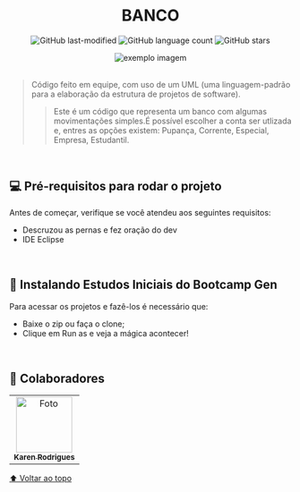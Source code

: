 <div align="center">
  
# BANCO

![GitHub last-modified](https://img.shields.io/aur/last-modified/template?label=ultima%20modificacao&style=social)
![GitHub language count](https://img.shields.io/github/languages/count/r4skaren/template-readme?&label=linguagens&style=social)
![GitHub stars](https://img.shields.io/github/stars/r4skaren/template-readme?label=estrelas&style=social)

<img src="https://i.imgur.com/cuvOOBs.png" alt="exemplo imagem">
  </div>

<br>

> Código feito em equipe, com uso de um UML (uma linguagem-padrão para a elaboração da estrutura de projetos de software).
> > Este é um código que representa um banco com algumas movimentações simples.É possível escolher a conta ser utlizada e, entres as opções existem: Pupança, Corrente, Especial, Empresa, Estudantil. 


<br>

## 💻 Pré-requisitos para rodar o projeto

Antes de começar, verifique se você atendeu aos seguintes requisitos:
<!---Adicionar, duplicar ou remover conforme necessário--->
* Descruzou as pernas e fez oração do dev 
* IDE Eclipse

<br>

## 🚀 Instalando Estudos Iniciais do Bootcamp Gen

Para acessar os projetos e fazê-los é necessário que:

* Baixe o zip ou faça o clone;
* Clique em Run as e veja a mágica acontecer!

<br>

## 🤝 Colaboradores

<table>
  <tr>
    <td align="center">
      <a href="#">
        <img src="https://avatars.githubusercontent.com/u/86742652?v=4" width="100px;" height="100px" alt="Foto"/><br>
        <sub>
          <b>Karen Rodrigues</b>
        </sub>
      </a>
    </td>
  </tr>
</table>

[⬆ Voltar ao topo](#BANCO)<br>
